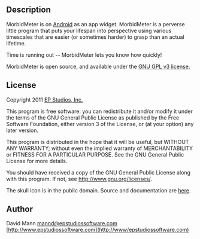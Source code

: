 ## Description 
MorbidMeter is on [Android](http://www.android.com) as
an app widget.  MorbidMeter is a perverse little program that puts
your lifespan into perspective using various timescales that are
easier (or sometimes harder) to grasp than an actual lifetime.

Time is running out -- MorbidMeter lets you know how quickly!


MorbidMeter is open source, and available under the 
[GNU GPL v3 license.](//http://www.gnu.org/licenses/gpl.html)

## License
Copyright 2011 [EP Studios, Inc.](http://www.epstudiossoftware.com)

This program is free software: you can redistribute it and/or modify
it under the terms of the GNU General Public License as published by
the Free Software Foundation, either version 3 of the License, or
(at your option) any later version.

This program is distributed in the hope that it will be useful,
but WITHOUT ANY WARRANTY; without even the implied warranty of
MERCHANTABILITY or FITNESS FOR A PARTICULAR PURPOSE.  See the
GNU General Public License for more details.

You should have received a copy of the GNU General Public License
along with this program.  If not, see <http://www.gnu.org/licenses/>.

The skull icon is in the public domain.  Source and documentation are
[here](//http://www.clker.com/clipart-80943.html).

## Author
David Mann
[mannd@epstudiossoftware.com](mailto:mannd@epstudiossoftware.com)  
[http://www.epstudiossoftware.com](http://www/epstudiossoftware.com)   

